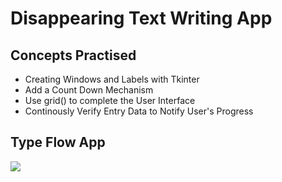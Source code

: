 #  Disappearing Text Writing App
## Concepts Practised
- Creating Windows and Labels with Tkinter
- Add a Count Down Mechanism
- Use grid() to complete the User Interface
- Continously Verify Entry Data to Notify User's Progress
## Type Flow App
![](https://user-images.githubusercontent.com/98851253/170849972-fa2984d4-255e-498e-8e14-b3bc3cc75f18.gif)
